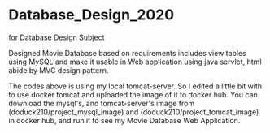# Database_Design_2020
for Database Design Subject

Designed Movie Database based on requirements includes view tables using MySQL and make it usable in Web application using java servlet, html abide by MVC design pattern.

The codes above is using my local tomcat-server. So I edited a little bit with to use docker tomcat and uploaded the image of it to docker hub.
You can download the mysql's, and tomcat-server's image from 
(doduck210/project_mysql_image) and 
(doduck210/project_tomcat_image) 
in docker hub, and run it to see my Movie Database Web Application.
